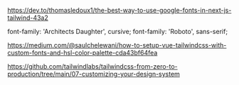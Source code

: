 https://dev.to/thomasledoux1/the-best-way-to-use-google-fonts-in-next-js-tailwind-43a2

font-family: 'Architects Daughter', cursive;
font-family: 'Roboto', sans-serif;

https://medium.com/@saulchelewani/how-to-setup-vue-tailwindcss-with-custom-fonts-and-hsl-color-palette-cda43bf64fea

https://github.com/tailwindlabs/tailwindcss-from-zero-to-production/tree/main/07-customizing-your-design-system